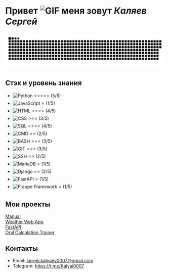 
# Привет <img src="https://camo.githubusercontent.com/ee9d678a838fdc800a7b1449bae75552c13bfa5afeb275eb6b315e02499c8ba0/68747470733a2f2f656d6f6a69732e736c61636b6d6f6a69732e636f6d2f656d6f6a69732f696d616765732f313533313834393433302f343234362f626c6f622d73756e676c61737365732e6769663f31353331383439343330" width="30" height="30" alt="GIF"> меня зовут *Каляев Сергей*


### 
<p align="center">
 <img width="900" src="assets/github-snake.svg" alt="snake"/>
</p>

### 

## Стэк и уровень знания
- ![Python](https://img.shields.io/badge/-Python-blue?style=flat-square&logo=python) ⭐⭐⭐⭐⭐ (5/5)
- ![JavaScript](https://img.shields.io/badge/-JavaScript-yellow?style=flat-square&logo=javascript) ⭐ (1/5)  
- ![HTML](https://img.shields.io/badge/-HTML-orange?style=flat-square&logo=html5) ⭐⭐⭐⭐ (4/5)
- ![CSS](https://img.shields.io/badge/-CSS-blueviolet?style=flat-square&logo=css3) ⭐⭐⭐ (3/5)
- ![SQL](https://img.shields.io/badge/-SQL-red?style=flat-square&logo=sql) ⭐⭐⭐⭐ (4/5)
- ![CMD](https://img.shields.io/badge/-CMD-ff69b4?style=flat-square&logo=windows) ⭐⭐ (2/5)
- ![BASH](https://img.shields.io/badge/-BASH-success?style=flat-square&logo=gnu-bash) ⭐⭐⭐ (3/5)
- ![GIT](https://img.shields.io/badge/-GIT-lightgrey?style=flat-square&logo=git) ⭐⭐⭐ (3/5)
- ![SSH](https://img.shields.io/badge/-SSH-green?style=flat-square&logo=ssh) ⭐⭐ (2/5)
- ![MariaDB](https://img.shields.io/badge/-MariaDB-blue?style=flat-square&logo=mariadb) ⭐ (1/5)
- ![Django](https://img.shields.io/badge/-Django-orange?style=flat-square&logo=django) ⭐⭐ (2/5)
- ![FastAPI](https://img.shields.io/badge/-FastAPI-green?style=flat-square&logo=fastapi) ⭐ (1/5)
- ![Frappe Framework](https://img.shields.io/badge/-Frappe_Framework-green?style=flat-square&logo=frappe) ⭐ (1/5)  


## Мои проекты
[Manual](https://github.com/Kalyai/Manual)  
[Weather Web App](https://github.com/Kalyai/Weather-Web-App)  
[FastAPI](https://github.com/Kalyai/FastAPI)  
[Oral Calculation Trainer](https://github.com/Kalyai/Oral-Calculation-Trainer)  

## Контакты
- Email: sergei.kalyaev0007@gmail.com
- Telegram: https://t.me/Kalyai0007
